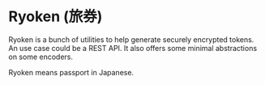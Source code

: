 # Ryoken (旅券)

Ryoken is a bunch of utilities to help generate securely encrypted tokens. An use case could be a REST API. It also 
offers some minimal abstractions on some encoders.

Ryoken means passport in Japanese.
